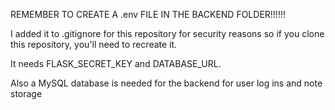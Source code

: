 REMEMBER TO CREATE A .env FILE IN THE BACKEND FOLDER!!!!!!

I added it to .gitignore for this repository for security reasons so if you clone this repository, you'll need to recreate it.

It needs FLASK_SECRET_KEY and DATABASE_URL.

Also a MySQL database is needed for the backend for user log ins and note storage